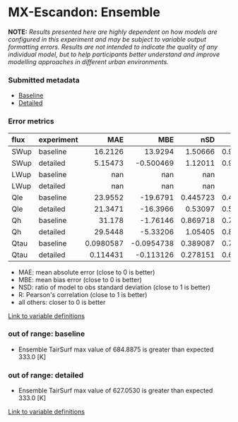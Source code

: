 # MX-Escandon: Ensemble

**NOTE:** *Results presented here are highly dependent on how models are configured in this experiment and may be subject to variable output formatting errors. Results are not intended to indicate the quality of any individual model, but to help participants better understand and improve modelling approaches in different urban environments.*

### Submitted metadata

- [Baseline](Ensemble_MX-Escandon_baseline_attrs.md)
- [Detailed](Ensemble_MX-Escandon_detailed_attrs.md)

### Error metrics

| flux   | experiment   |         MAE |         MBE |        nSD |          R |          5th |       95th |       RMSE |      cRMSE |        AMBE |       1-nSD |         1-R |   nSkewness |   nKurtosis |    Overlap |
|:-------|:-------------|------------:|------------:|-----------:|-----------:|-------------:|-----------:|-----------:|-----------:|------------:|------------:|------------:|------------:|------------:|-----------:|
| SWup   | baseline     |  16.2126    |  13.9294    |   1.50666  |   0.981597 |   2.63895    |  44.098    |  21.9278   |   0.558711 |  13.9294    |   0.506661  |   0.0184027 |   0.773595  |   0.0382015 |   0.236138 |
| SWup   | detailed     |   5.15473   |  -0.500469  |   1.12011  |   0.982978 |   2.76215    |   8.63718  |   6.96716  |   0.22926  |   0.500469  |   0.120114  |   0.0170219 |   0.635989  |   0.0176665 |   0.158202 |
| LWup   | baseline     | nan         | nan         | nan        | nan        | nan          | nan        | nan        | nan        | nan         | nan         | nan         | nan         | nan         | nan        |
| LWup   | detailed     | nan         | nan         | nan        | nan        | nan          | nan        | nan        | nan        | nan         | nan         | nan         | nan         | nan         | nan        |
| Qle    | baseline     |  23.9552    | -19.6791    |   0.445723 |   0.499573 |   2.93578    |  62.093    |  37.2373   |   0.867944 |  19.6791    |   0.554277  |   0.500427  |   1.0164    |   2.22098   |   0.40606  |
| Qle    | detailed     |  21.3471    | -16.3966    |   0.53097  |   0.586763 |   2.85638    |  46.2288   |  33.8058   |   0.811679 |  16.3966    |   0.46903   |   0.413237  |   0.339802  |   0.378935  |   0.352784 |
| Qh     | baseline     |  31.178     |  -1.76146   |   0.869718 |   0.794121 |  11.5168     |  15.9564   |  47.6422   |   0.612443 |   1.76146   |   0.130282  |   0.205879  |   0.20438   |   0.939405  |   0.30951  |
| Qh     | detailed     |  29.5448    |  -5.33206   |   1.05405  |   0.822718 |   0.00518889 |  12.8447   |  48.0059   |   0.613719 |   5.33206   |   0.0540544 |   0.177282  |   0.158067  |   0.551524  |   0.15716  |
| Qtau   | baseline     |   0.0980587 |  -0.0954738 |   0.389087 |   0.707534 |   0.00584355 |   0.300016 |   0.161944 |   0.775116 |   0.0954738 |   0.610913  |   0.292466  |   0.0623362 |   0.181498  |   0.312123 |
| Qtau   | detailed     |   0.114431  |  -0.113126  |   0.278151 |   0.687409 |   0.00681634 |   0.356399 |   0.180527 |   0.833643 |   0.113126  |   0.721849  |   0.312591  |   0.121907  |   0.252828  |   0.413339 |

 - MAE: mean absolute error (close to 0 is better)
 - MBE: mean bias error (close to 0 is better)
 - NSD: ratio of model to obs standard deviation (close to 1 is better)
 - R: Pearson's correlation (close to 1 is better)
 - all others: closer to 0 is better

[Link to variable definitions](../modelattrs/variable_definitions.md)

### out of range: baseline

 - Ensemble TairSurf max value of 684.8875 is greater than expected 333.0 [K]

### out of range: detailed

 - Ensemble TairSurf max value of 627.0530 is greater than expected 333.0 [K]


[Link to variable definitions](../modelattrs/variable_definitions.md)

